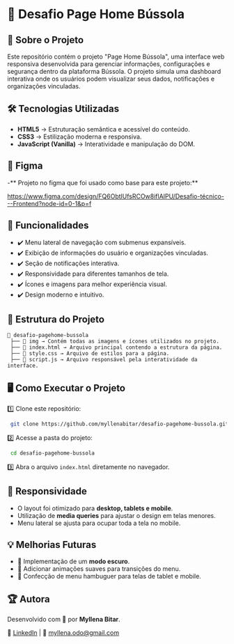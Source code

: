 # 📌 Desafio Page Home Bússola

## 🧭 Sobre o Projeto

Este repositório contém o projeto "Page Home Bússola", uma interface web responsiva desenvolvida para gerenciar informações, configurações e segurança dentro da plataforma Bússola. O projeto simula uma dashboard interativa onde os usuários podem visualizar seus dados, notificações e organizações vinculadas.

## 🛠 Tecnologias Utilizadas

- **HTML5** → Estruturação semântica e acessível do conteúdo.
- **CSS3** → Estilização moderna e responsiva.
- **JavaScript (Vanilla)** → Interatividade e manipulação do DOM.

## 🎨 Figma 
-** Projeto no figma que foi usado como base para este projeto:**

https://www.figma.com/design/FQ6ObtlUfsRCOw8iflAIPU/Desafio-técnico---Frontend?node-id=0-1&p=f

## 📌 Funcionalidades

- ✔️ Menu lateral de navegação com submenus expansíveis.
- ✔️ Exibição de informações do usuário e organizações vinculadas.
- ✔️ Seção de notificações interativa.
- ✔️ Responsividade para diferentes tamanhos de tela.
- ✔️ Ícones e imagens para melhor experiência visual.
- ✔️ Design moderno e intuitivo.

## 🎨 Estrutura do Projeto

```
📂 desafio-pagehome-bussola
 ├── 📁 img → Contém todas as imagens e ícones utilizados no projeto.
 ├── 📜 index.html → Arquivo principal contendo a estrutura da página.
 ├── 📜 style.css → Arquivo de estilos para a página.
 ├── 📜 script.js → Arquivo responsável pela interatividade da interface.
```

## 🖥️ Como Executar o Projeto

1️⃣ Clone este repositório:
```sh
 git clone https://github.com/myllenabitar/desafio-pagehome-bussola.git
```
2️⃣ Acesse a pasta do projeto:
```sh
 cd desafio-pagehome-bussola
```
3️⃣ Abra o arquivo `index.html` diretamente no navegador.

## 📲 Responsividade

- O layout foi otimizado para **desktop, tablets e mobile**.
- Utilização de **media queries** para ajustar o design em telas menores.
- Menu lateral se ajusta para ocupar toda a tela no mobile.

## 💡 Melhorias Futuras

- 🚀 Implementação de um **modo escuro**.
- 🚀 Adicionar animações suaves para transições do menu.
- 🚀 Confecção de menu hambuguer para telas de tablet e mobile. 


## 🏆 Autora

Desenvolvido com 💙 por **Myllena Bitar**. 

🔗 [LinkedIn](https://www.linkedin.com/in/myllenabitar/) | 📧 myllena.odo@gmail.com

